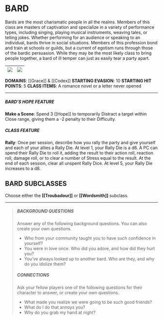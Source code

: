 # BARD

Bards are the most charismatic people in all the realms. Members of this class are masters of captivation and specialize in a variety of performance types, including singing, playing musical instruments, weaving tales, or telling jokes. Whether performing for an audience or speaking to an individual, bards thrive in social situations. Members of this profession bond and train at schools or guilds, but a current of egotism runs through those of the bardic persuasion. While they may be the most likely class to bring people together, a bard of ill temper can just as easily tear a party apart.

| ![](grace.png) | ![](codex.png) |
| -------------- | ------------- |

**DOMAINS**: [[Grace]] & [[Codex]]
**STARTING EVASION**: 10
**STARTING HIT POINTS**: 5
**CLASS ITEMS**: A romance novel or a letter never opened

---

##### BARD’S HOPE FEATURE
**Make a Scene**: Spend 3 [[Hope]] to temporarily Distract a target within Close range, giving them a -2 penalty to their Difficulty.

##### CLASS FEATURE
**Rally**: Once per session, describe how you rally the party and give yourself and each of your allies a Rally Die. At level 1, your Rally Die is a d6. A PC can spend their Rally Die to roll it, adding the result to their action roll, reaction roll, damage roll, or to clear a number of Stress equal to the result. At the end of each session, clear all unspent Rally Dice. At level 5, your Rally Die increases to a d8.

## BARD SUBCLASSES
Choose either the **[[Troubadour]]** or **[[Wordsmith]]** subclass.

---

> ##### BACKGROUND QUESTIONS
> Answer any of the following background questions. You can also create your own questions.
> - Who from your community taught you to have such confidence in yourself?
> - You were in love once. Who did you adore, and how did they hurt you?
> - You’ve always looked up to another bard. Who are they, and why do you idolize them?
> 
> ##### CONNECTIONS
> Ask your fellow players one of the following questions for their character to answer, or create your own questions.
> - What made you realize we were going to be such good friends?
> - What do I do that annoys you?
> - Why do you grab my hand at night?
